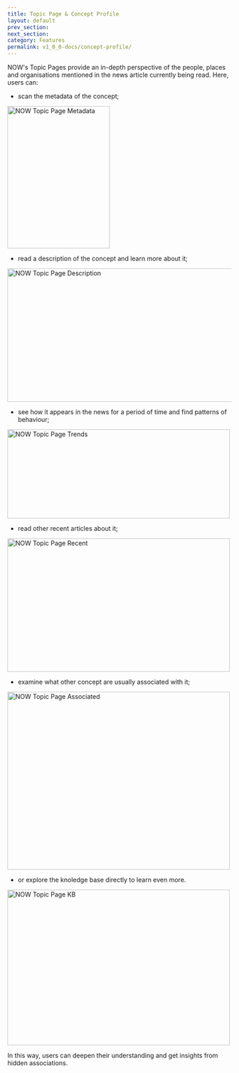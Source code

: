 ```yaml
---
title: Topic Page & Concept Profile
layout: default
prev_section:
next_section:
category: Features
permalink: v1_0_0-docs/concept-profile/
---
```

NOW's Topic Pages provide an in-depth perspective of the people, places and organisations mentioned in the news article currently being read. Here, users can:

* scan the metadata of the concept;

<img src="{{ site.baseurl }}/img/Topic_Page_Metadata.png" alt="NOW Topic Page Metadata" style="width:230px;height:320px; margin: 0 auto">

* read a description of the concept and learn more about it;

<img src="{{ site.baseurl }}/img/Topic_Page_Desc.png" alt="NOW Topic Page Description" style="width:700px;height:300px; margin: 0 auto">

* see how it appears in the news for a period of time and find patterns of behaviour;

<img src="{{ site.baseurl }}/img/Topic_Page_Trend_2.png" alt="NOW Topic Page Trends" style="width:500px;height:200px; margin: 0 auto">

* read other recent articles about it;

<img src="{{ site.baseurl }}/img/Topic_Page_Recent.png" alt="NOW Topic Page Recent" style="width:500px;height:300px; margin: 0 auto">

* examine what other concept are usually associated with it;

<img src="{{ site.baseurl }}/img/Topic_Page_Ass.png" alt="NOW Topic Page Associated" style="width:500px;height:400px; margin: 0 auto">

* or explore the knoledge base directly to learn even more.

<img src="{{ site.baseurl }}/img/Topic_Page_KB.png" alt="NOW Topic Page KB" style="width:500px;height:350px; margin: 0 auto">

In this way, users can deepen their understanding and get insights from hidden associations.
